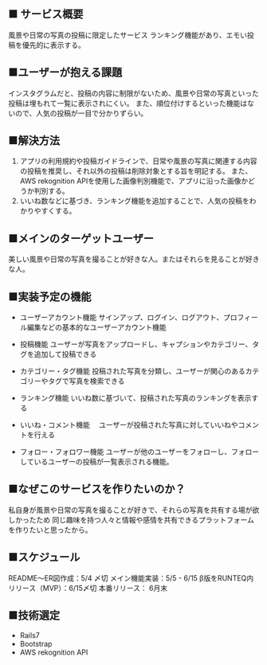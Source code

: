 ## ■ サービス概要
風景や日常の写真の投稿に限定したサービス
ランキング機能があり、エモい投稿を優先的に表示する。

## ■ユーザーが抱える課題
インスタグラムだと、投稿の内容に制限がないため、風景や日常の写真といった投稿は埋もれて一覧に表示されにくい。
また、順位付けするといった機能はないので、人気の投稿が一目で分かりずらい。

## ■解決方法
1. アプリの利用規約や投稿ガイドラインで、日常や風景の写真に関連する内容の投稿を推奨し、それ以外の投稿は削除対象とする旨を明記する。
   また、AWS rekognition APIを使用した画像判別機能で、アプリに沿った画像かどうか判別する。
2. いいね数などに基づき、ランキング機能を追加することで、人気の投稿をわかりやすくする。

## ■メインのターゲットユーザー
美しい風景や日常の写真を撮ることが好きな人。またはそれらを見ることが好きな人。

## ■実装予定の機能
- ユーザーアカウント機能
  サインアップ、ログイン、ログアウト、プロフィール編集などの基本的なユーザーアカウント機能

- 投稿機能
  ユーザーが写真をアップロードし、キャプションやカテゴリー、タグを追加して投稿できる

- カテゴリー・タグ機能
  投稿された写真を分類し、ユーザーが関心のあるカテゴリーやタグで写真を検索できる

- ランキング機能
  いいね数に基づいて、投稿された写真のランキングを表示する

- いいね・コメント機能
　ユーザーが投稿された写真に対していいねやコメントを行える

- フォロー・フォロワー機能
  ユーザーが他のユーザーをフォローし、フォローしているユーザーの投稿が一覧表示される機能。


## ■なぜこのサービスを作りたいのか？
私自身が風景や日常の写真を撮ることが好きで、それらの写真を共有する場が欲しかったため
同じ趣味を持つ人々と情報や感情を共有できるプラットフォームを作りたいと思ったから。

## ■スケジュール
README〜ER図作成：5/4 〆切
メイン機能実装：5/5 - 6/15
β版をRUNTEQ内リリース（MVP）：6/15〆切
本番リリース： 6月末

## ■技術選定
- Rails7
- Bootstrap
- AWS rekognition API
